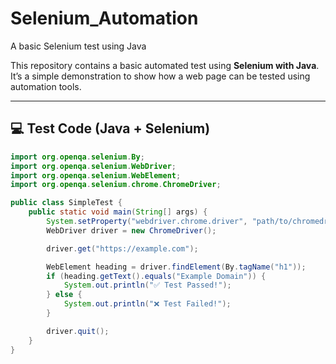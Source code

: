 # Selenium_Automation
A basic Selenium test using Java

This repository contains a basic automated test using **Selenium with Java**.  
It’s a simple demonstration to show how a web page can be tested using automation tools.

---

## 💻 Test Code (Java + Selenium)

```java
import org.openqa.selenium.By;
import org.openqa.selenium.WebDriver;
import org.openqa.selenium.WebElement;
import org.openqa.selenium.chrome.ChromeDriver;

public class SimpleTest {
    public static void main(String[] args) {
        System.setProperty("webdriver.chrome.driver", "path/to/chromedriver");
        WebDriver driver = new ChromeDriver();

        driver.get("https://example.com");

        WebElement heading = driver.findElement(By.tagName("h1"));
        if (heading.getText().equals("Example Domain")) {
            System.out.println("✅ Test Passed!");
        } else {
            System.out.println("❌ Test Failed!");
        }

        driver.quit();
    }
}
